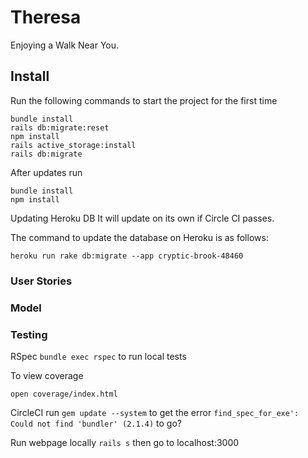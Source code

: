 # Theresa

Enjoying a Walk Near You.

## Install

Run the following commands to start the project for the first time
```
bundle install
rails db:migrate:reset
npm install
rails active_storage:install
rails db:migrate
```

After updates run
```
bundle install
npm install
```

Updating Heroku DB
It will update on its own if Circle CI passes. 

The command to update the database on Heroku is as follows:
```
heroku run rake db:migrate --app cryptic-brook-48460
```

### User Stories

### Model

### Testing
RSpec
`bundle exec rspec` to run local tests

To view coverage
```
open coverage/index.html
```

CircleCI
run `gem update --system` to get the error 
`find_spec_for_exe': Could not find 'bundler' (2.1.4)` to go?

Run webpage locally
`rails s` then go to localhost:3000
